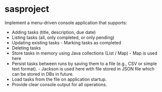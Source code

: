 # sasproject
Implement a menu-driven console application that supports: 
- Adding tasks (title, description, due date)
- Listing tasks (all, only completed, or only pending)
- Updating existing tasks - Marking tasks as completed
- Deleting tasks
- Store tasks in memory using Java collections (List / Map) - Map is used here
- Persist tasks between runs by saving them to a file (e.g., CSV or simple text format). - Jackson is used here with file stored in JSON file which can be stored in DBs in future.
- Load tasks from the file on application startup.
- Provide clear console output for all operations.
